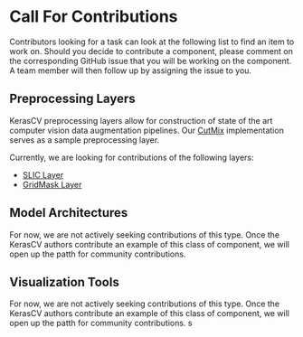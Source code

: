 # Call For Contributions
Contributors looking for a task can look at the following list to find an item
to work on.  Should you decide to contribute a component, please comment on the 
corresponding GitHub issue that you will be working on the component.  A team 
member will then follow up by assigning the issue to you.

## Preprocessing Layers
KerasCV preprocessing layers allow for construction of state of the art computer
vision data augmentation pipelines.  Our [CutMix](https://github.com/keras-team/keras-cv/blob/master/keras_cv/layers/preprocessing/cut_mix.py) implementation serves as a sample preprocessing
layer.

Currently, we are looking for contributions of the following layers:
- [SLIC Layer](https://github.com/keras-team/keras-cv/issues/43)
- [GridMask Layer](https://github.com/keras-team/keras-cv/issues/31)

## Model Architectures
For now, we are not actively seeking contributions of this type.  Once
the KerasCV authors contribute an example of this class of component, we will 
open up the patth for community contributions.

## Visualization Tools
For now, we are not actively seeking contributions of this type.  Once
the KerasCV authors contribute an example of this class of component, we will 
open up the patth for community contributions.
s
